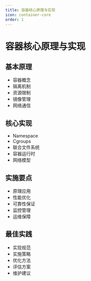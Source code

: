 ```yaml
---
title: 容器核心原理与实现
icon: container-core
order: 1
---
```


# 容器核心原理与实现

## 基本原理
- 容器概念
- 隔离机制
- 资源限制
- 镜像管理
- 网络通信

## 核心实现
- Namespace
- Cgroups
- 联合文件系统
- 容器运行时
- 网络模型

## 实施要点
- 原理应用
- 性能优化
- 可靠性保证
- 监控管理
- 运维保障

## 最佳实践
- 实现规范
- 实施策略
- 优化方法
- 评估方案
- 维护建议
